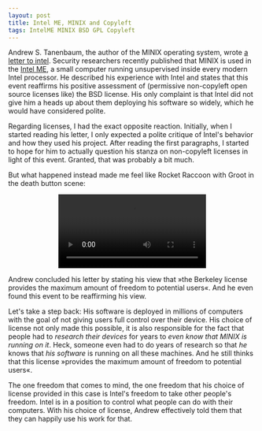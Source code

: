 ```yaml
---
layout: post
title: Intel ME, MINIX and Copyleft
tags: IntelME MINIX BSD GPL Copyleft
---
```


Andrew S. Tanenbaum, the author of the MINIX operating system, wrote [a letter to intel](http://www.cs.vu.nl/~ast/intel/).
Security researchers <time datetime="2017-08-28">recently</time> published that MINIX is used in the [Intel ME](https://www.eff.org/deeplinks/2017/05/intels-management-engine-security-hazard-and-users-need-way-disable-it), a small computer running unsupervised inside every modern Intel processor.
He described his experience with Intel and states that this event reaffirms his positive assessment of (permissive non-copyleft open source licenses like) the BSD license.
His only complaint is that Intel did not give him a heads up about them deploying his software so widely, which he would have considered polite.

Regarding licenses, I had the exact opposite reaction.
Initially, when I started reading his letter, I only expected a polite critique of Intel's behavior and how they used his project.
After reading the first paragraphs, I started to hope for him to actually question his stanza on non-copyleft licenses in light of this event.
Granted, that was probably a bit much.

But what happened instead made me feel like Rocket Raccoon with Groot in the death button scene:

<p style="text-align: center"><video src="/res/iamgroot.webm" controls playsinline></video></p>

Andrew concluded his letter by stating his view that »the Berkeley license provides the maximum amount of freedom to potential users«.
And he even found this event to be reaffirming his view.

Let's take a step back: His software is deployed in millions of computers with the goal of not giving users full control over their device.
His choice of license not only made this possible, it is also responsible for the fact that people had to _research their devices_ for years to _even know that MINIX is running on it_.
Heck, someone even had to do years of research so that _he_ knows that _his software_ is running on all these machines.
And he still thinks that this license »provides the maximum amount of freedom to potential users«.

The one freedom that comes to mind, the one freedom that his choice of license provided in this case is Intel's freedom to take other people's freedom.
Intel is in a position to control what people can do with their computers.
With his choice of license, Andrew effectively told them that they can happily use his work for that.
